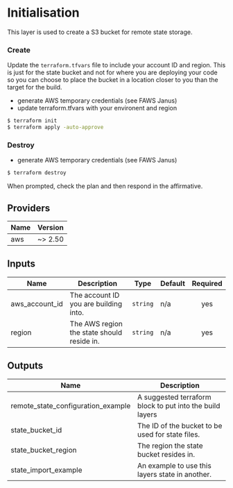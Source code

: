 # Initialisation

This layer is used to create a S3 bucket for remote state storage.

### Create

Update the `terraform.tfvars` file to include your account ID and region. This is just for the state bucket and not for where you are deploying your code so you can choose to place the bucket in a location closer to you than the target for the build.

- generate AWS temporary credentials (see FAWS Janus)
- update terraform.tfvars with your environent and region

```bash
$ terraform init
$ terraform apply -auto-approve
```

### Destroy

* generate AWS temporary credentials (see FAWS Janus)

```bash
$ terraform destroy
```

When prompted, check the plan and then respond in the affirmative.

## Providers

| Name | Version |
|------|---------|
| aws | ~> 2.50 |

## Inputs

| Name | Description | Type | Default | Required |
|------|-------------|------|---------|:-----:|
| aws\_account\_id | The account ID you are building into. | `string` | n/a | yes |
| region | The AWS region the state should reside in. | `string` | n/a | yes |

## Outputs

| Name | Description |
|------|-------------|
| remote\_state\_configuration\_example | A suggested terraform block to put into the build layers |
| state\_bucket\_id | The ID of the bucket to be used for state files. |
| state\_bucket\_region | The region the state bucket resides in. |
| state\_import\_example | An example to use this layers state in another. |

